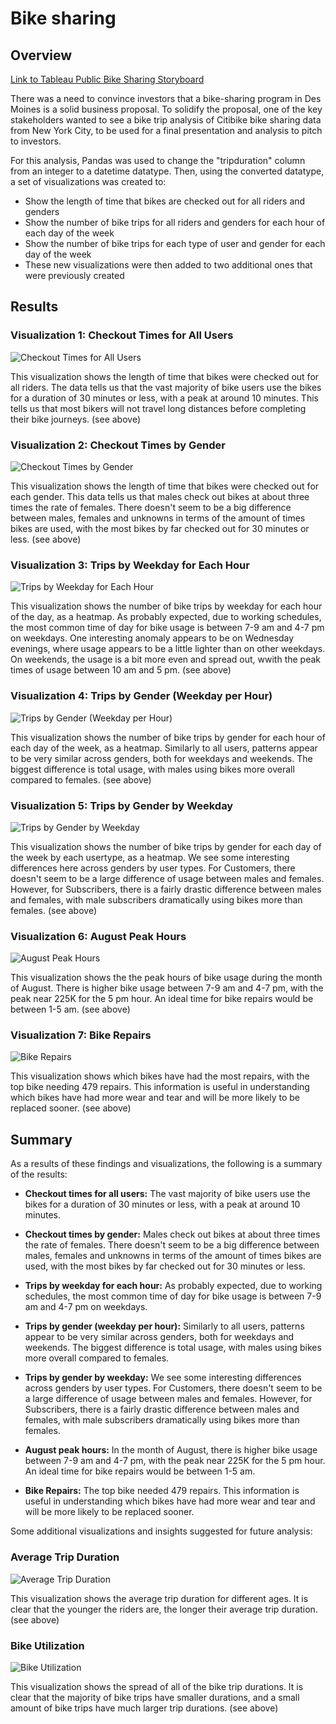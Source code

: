 # Bike sharing
## Overview
[Link to Tableau Public Bike Sharing Storyboard](https://public.tableau.com/app/profile/tom.pankratz/viz/BikeSharing_16485979527900/BikeSharing?publish=yes)

There was a need to convince investors that a bike-sharing program in Des Moines is a solid business proposal. To solidify the proposal, one of the key stakeholders wanted to see a bike trip analysis of Citibike bike sharing data from New York City, to be used for a final presentation and analysis to pitch to investors.

For this analysis, Pandas was used to change the "tripduration" column from an integer to a datetime datatype. Then, using the converted datatype, a set of visualizations was created to:

- Show the length of time that bikes are checked out for all riders and genders
- Show the number of bike trips for all riders and genders for each hour of each day of the week
- Show the number of bike trips for each type of user and gender for each day of the week
- These new visualizations were then added to two additional ones that were previously created

## Results

### Visualization 1: Checkout Times for All Users

![Checkout Times for All Users](Resources/CheckoutTimes_Users.png)

This visualization shows the length of time that bikes were checked out for all riders. The data tells us that the vast majority of bike users use the bikes for a duration of 30 minutes or less, with a peak at around 10 minutes. This tells us that most bikers will not travel long distances before completing their bike journeys.
 (see above)

### Visualization 2: Checkout Times by Gender

![Checkout Times by Gender](Resources/CheckoutTimes_Gender.png)

This visualization shows the length of time that bikes were checked out for each gender. This data tells us that males check out bikes at about three times the rate of females. There doesn't seem to be a big difference between males, females and unknowns in terms of the amount of times bikes are used, with the most bikes by far checked out for 30 minutes or less. (see above)

### Visualization 3: Trips by Weekday for Each Hour

![Trips by Weekday for Each Hour](Resources/TripsWeekday_Hour.png)

This visualization shows the number of bike trips by weekday for each hour of the day, as a heatmap. As probably expected, due to working schedules, the most common time of day for bike usage is between 7-9 am and 4-7 pm on weekdays. One interesting anomaly appears to be on Wednesday evenings, where usage appears to be a little lighter than on other weekdays. On weekends, the usage is a bit more even and spread out, wwith the peak times of usage between 10 am and 5 pm. (see above)

### Visualization 4:  Trips by Gender (Weekday per Hour)

![ Trips by Gender (Weekday per Hour)](Resources/TripsGender_Weekday_Hour.png)

This visualization shows the number of bike trips by gender for each hour of each day of the week, as a heatmap. Similarly to all users, patterns appear to be very similar across genders, both for weekdays and weekends. The biggest difference is total usage, with males using bikes more overall compared to females. (see above)

### Visualization 5: Trips by Gender by Weekday

![Trips by Gender by Weekday](Resources/UserTrips_Gender_Weekday.png)

This visualization shows the number of bike trips by gender for each day of the week by each usertype, as a heatmap. We see some interesting differences here across genders by user types. For Customers, there doesn't seem to be a large difference of usage between males and females. However, for Subscribers, there is a fairly drastic difference between males and females, with male subscribers dramatically using bikes more than females. (see above)

### Visualization 6: August Peak Hours

![August Peak Hours](Resources/August_Peak_Hours.png)

This visualization shows the the peak hours of bike usage during the month of August. There is higher bike usage between 7-9 am and 4-7 pm, with the peak near 225K for the 5 pm hour. An ideal time for bike repairs would be between 1-5 am. (see above)

### Visualization 7: Bike Repairs

![Bike Repairs](Resources/Bike_Repairs.png)

This visualization shows which bikes have had the most repairs, with the top bike needing 479 repairs. This information is useful in understanding which bikes have had more wear and tear and will be more likely to be replaced sooner. (see above)

## Summary
As a results of these findings and visualizations, the following is a summary of the results:
- **Checkout times for all users:** The vast majority of bike users use the bikes for a duration of 30 minutes or less, with a peak at around 10 minutes.
- **Checkout times by gender:** Males check out bikes at about three times the rate of females. There doesn't seem to be a big difference between males, females and unknowns in terms of the amount of times bikes are used, with the most bikes by far checked out for 30 minutes or less.
- **Trips by weekday for each hour:** As probably expected, due to working schedules, the most common time of day for bike usage is between 7-9 am and 4-7 pm on weekdays.

- **Trips by gender (weekday per hour):** Similarly to all users, patterns appear to be very similar across genders, both for weekdays and weekends. The biggest difference is total usage, with males using bikes more overall compared to females.

- **Trips by gender by weekday:** We see some interesting differences across genders by user types. For Customers, there doesn't seem to be a large difference of usage between males and females. However, for Subscribers, there is a fairly drastic difference between males and females, with male subscribers dramatically using bikes more than females.

- **August peak hours:** In the month of August, there is higher bike usage between 7-9 am and 4-7 pm, with the peak near 225K for the 5 pm hour. An ideal time for bike repairs would be between 1-5 am.

- **Bike Repairs:** The top bike needed 479 repairs. This information is useful in understanding which bikes have had more wear and tear and will be more likely to be replaced sooner.

Some additional visualizations and insights suggested for future analysis:

### Average Trip Duration

![Average Trip Duration](Resources/Average_Trip_Duration.png)

This visualization shows the average trip duration for different ages. It is clear that the younger the riders are, the longer their average trip duration. (see above)

### Bike Utilization

![Bike Utilization](Resources/Bike_Utilization.png)

This visualization shows the spread of all of the bike trip durations. It is clear that the majority of bike trips have smaller durations, and a small amount of bike trips have much larger trip durations. (see above)


